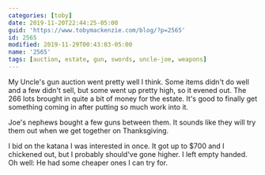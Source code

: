 ```yaml
---
categories: [toby]
date: 2019-11-20T22:44:25-05:00
guid: 'https://www.tobymackenzie.com/blog/?p=2565'
id: 2565
modified: 2019-11-29T00:43:03-05:00
name: '2565'
tags: [auction, estate, gun, swords, uncle-joe, weapons]
---
```


My Uncle's gun auction went pretty well I think.<!--more-->  Some items didn't do well and a few didn't sell, but some went up pretty high, so it evened out.  The 266 lots brought in quite a bit of money for the estate.  It's good to finally get something coming in after putting so much work into it.

Joe's nephews bought a few guns between them.  It sounds like they will try them out when we get together on Thanksgiving.

I bid on the katana I was interested in once.  It got up to $700 and I chickened out, but I probably should've gone higher.  I left empty handed.  Oh well: He had some cheaper ones I can try for.
